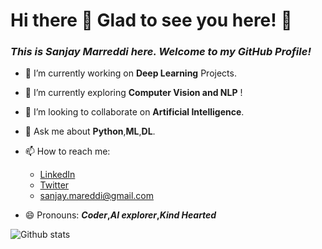 # Hi there 👋 Glad to see you here! 🤩 

### *This is Sanjay Marreddi here. Welcome to my GitHub Profile!*

- 🔭 I’m currently working on **Deep Learning** Projects.
- 🌱 I’m currently exploring **Computer Vision and NLP** !
- 👯 I’m looking to collaborate on **Artificial Intelligence**.
- 💬 Ask me about **Python**,**ML**,**DL**.
- 📫 How to reach me: 
     - [LinkedIn](https://www.linkedin.com/in/sanjay-marreddi-0970781a0/)
     - [Twitter](https://twitter.com/Sanjay_Marreddi)
     - sanjay.mareddi@gmail.com
   
   
- 😄 Pronouns: ***Coder*,*AI explorer*,*Kind Hearted***


![Github stats](https://github-readme-stats.vercel.app/api?username=SanjayMarreddi&show_icons=true&hide_border=true)



